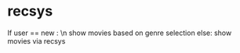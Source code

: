 # recsys

If user == new : \n
  show movies based on genre selection
else:
  show movies via recsys
